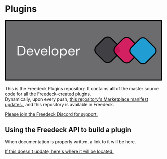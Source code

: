 # Plugins

![Freedeck Developer](https://raw.githubusercontent.com/Freedeck/media-kit/refs/heads/main/sections/slice2.png)

This is the Freedeck Plugins repository. It contains **all** of the master source code for all the Freedeck-created plugins.  
Dynamically, upon every push, [this repository's Marketplace manifest updates.](https://freedeck.github.io/plugins/repository.json), and this repository is available in Freedeck.

[Please join the Freedeck Discord for support.](https://freedeck.app/discord)

## Using the Freedeck API to build a plugin

When documentation is properly written, a link to it will be here.

[If this doesn't update, here's where it will be located.](https://wiki.freedeck.app/plugin-api)